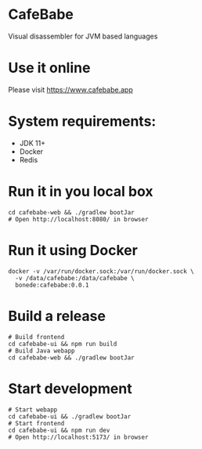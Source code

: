 # CafeBabe 
Visual disassembler for JVM based languages

# Use it online

Please visit https://www.cafebabe.app

# System requirements:
* JDK 11+
* Docker
* Redis

# Run it in you local box
```shell
cd cafebabe-web && ./gradlew bootJar
# Open http://localhost:8080/ in browser
```
# Run it using Docker
```shell
docker -v /var/run/docker.sock:/var/run/docker.sock \
  -v /data/cafebabe:/data/cafebabe \
  bonede:cafebabe:0.0.1
```


# Build a release
```shell
# Build frontend
cd cafebabe-ui && npm run build
# Build Java webapp
cd cafebabe-web && ./gradlew bootJar
```

# Start development
```shell
# Start webapp
cd cafebabe-ui && ./gradlew bootJar
# Start frontend
cd cafebabe-ui && npm run dev
# Open http://localhost:5173/ in browser
```






